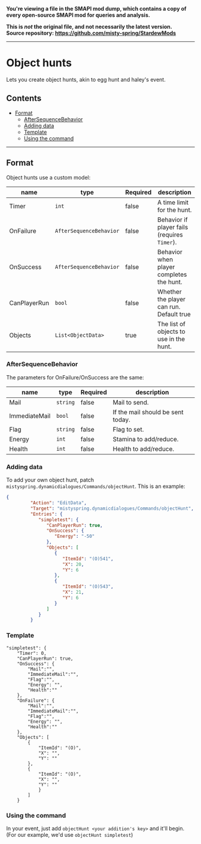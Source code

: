 **You're viewing a file in the SMAPI mod dump, which contains a copy of every open-source SMAPI mod
for queries and analysis.**

**This is _not_ the original file, and not necessarily the latest version.**  
**Source repository: https://github.com/misty-spring/StardewMods**

----

# Object hunts
Lets you create object hunts, akin to egg hunt and haley's event.


## Contents

* [Format](#format)
  * [AfterSequenceBehavior](#aftersequencebehavior)
  * [Adding data](#adding-data)
  * [Template](#template)
  * [Using the command](#using-the-command)



----------


## Format

Object hunts use a custom model:

name |type|Required| description
-----|---|---------|--------- 
Timer | `int` | false | A time limit for the hunt.
OnFailure | `AfterSequenceBehavior` | false | Behavior if player fails (requires `Timer`).
OnSuccess | `AfterSequenceBehavior` | false| Behavior when player completes the hunt.
CanPlayerRun | `bool` | false | Whether the player can run. Default true
Objects | `List<ObjectData>` | true | The list of objects to use in the hunt.

### AfterSequenceBehavior

The parameters for OnFailure/OnSuccess are the same:

name |type|Required| description
-----|---|---------|--------- 
Mail | `string` | false | Mail to send.
ImmediateMail | `bool` | false | If the mail should be sent today.
Flag | `string` | false| Flag to set.
Energy | `int` | false | Stamina to add/reduce.
Health | `int` | false | Health to add/reduce.


### Adding data
To add your own object hunt, patch `mistyspring.dynamicdialogues/Commands/objectHunt`. This is an example:

```json
{
         "Action": "EditData",
         "Target": "mistyspring.dynamicdialogues/Commands/objectHunt",
         "Entries": {
            "simpletest": {
               "CanPlayerRun": true,
               "OnSuccess": {
                  "Energy": "-50"
               },
               "Objects": [
                  {
                     "ItemId": "(O)541",
                     "X": 20,
                     "Y": 6
                  },
                  {
                     "ItemId": "(O)543",
                     "X": 21,
                     "Y": 6
                  }
               ]
            }
         }
```

### Template

```jsonc
"simpletest": {
    "Timer": 0,
    "CanPlayerRun": true,
    "OnSuccess": {
        "Mail":"",
        "ImmediateMail":"",
        "Flag":"",
        "Energy": "",
        "Health":""
    },
    "OnFailure": {
        "Mail":"",
        "ImmediateMail":"",
        "Flag":"",
        "Energy": "",
        "Health":""
    },
    "Objects": [
        {
            "ItemId": "(O)",
            "X": "",
            "Y": ""
        },
        {
            "ItemId": "(O)",
            "X": "",
            "Y": ""
            }
        ]
    }
```

### Using the command

In your event, just add `objectHunt <your addition's key>` and it'll begin.
(For our example, we'd use `objectHunt simpletest`)
